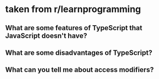 # taken from r/learnprogramming

## What are some features of TypeScript that JavaScript doesn't have?

## What are some disadvantages of TypeScript?

## What can you tell me about access modifiers?
